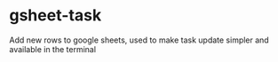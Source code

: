 # gsheet-task
Add new rows to google sheets, used to make task update simpler and available in the terminal 
